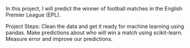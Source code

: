 In this project, I will predict the winner of football matches in the English Premier League (EPL).

Project Steps:
Clean the data and get it ready for machine learning using pandas.
Make predictions about who will win a match using scikit-learn.
Measure error and improve our predictions.
